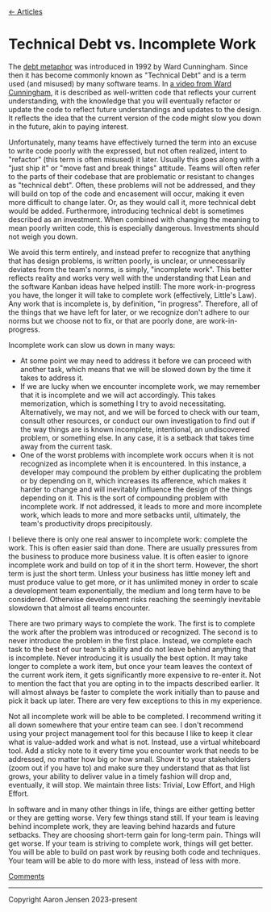 [← Articles](README.md#articles)

# Technical Debt vs. Incomplete Work

The [debt metaphor](http://c2.com/doc/oopsla92.html) was introduced in 1992 by
Ward Cunningham. Since then it has become commonly known as "Technical Debt" and
is a term used (and misused) by many software teams. In [a video from Ward
Cunningham](https://www.youtube.com/watch?v=pqeJFYwnkjE), it is described as
well-written code that reflects your current understanding, with the knowledge
that you will eventually refactor or update the code to reflect future
understandings and updates to the design. It reflects the idea that the current
version of the code might slow you down in the future, akin to paying interest.

Unfortunately, many teams have effectively turned the term into an excuse to
write code poorly with the expressed, but not often realized, intent to
"refactor" (this term is often misused) it later. Usually this goes along with a
"just ship it" or "move fast and break things" attitude. Teams will often refer
to the parts of their codebase that are problematic or resistant to changes as
"technical debt". Often, these problems will not be addressed, and they will
build on top of the code and encasement will occur, making it even more
difficult to change later. Or, as they would call it, more technical debt would
be added. Furthermore, introducing technical debt is sometimes described as an
investment. When combined with changing the meaning to mean poorly written code,
this is especially dangerous. Investments should not weigh you down.

We avoid this term entirely, and instead prefer to recognize that anything that
has design problems, is written poorly, is unclear, or unnecessarily deviates
from the team's norms, is simply, "incomplete work". This better reflects
reality and works very well with the understanding that Lean and the software
Kanban ideas have helped instill: The more work-in-progress you have, the longer
it will take to complete work (effectively, Little's Law). Any work that is
incomplete is, by definition, "in progress". Therefore, all of the things that
we have left for later, or we recognize don't adhere to our norms but we choose
not to fix, or that are poorly done, are work-in-progress.

Incomplete work can slow us down in many ways:

- At some point we may need to address it before we can proceed with another
  task, which means that we will be slowed down by the time it takes to address
  it.
- If we are lucky when we encounter incomplete work, we may remember that it is
  incomplete and we will act accordingly. This takes memorization, which is
  something I try to avoid necessitating. Alternatively, we may not, and we will
  be forced to check with our team, consult other resources, or conduct our own
  investigation to find out if the way things are is known incomplete,
  intentional, an undiscovered problem, or something else. In any case, it is a
  setback that takes time away from the current task.
- One of the worst problems with incomplete work occurs when it is not
  recognized as incomplete when it is encountered. In this instance, a developer
  may compound the problem by either duplicating the problem or by depending on
  it, which increases its afference, which makes it harder to change and will
  inevitably influence the design of the things depending on it. This is the
  sort of compounding problem with incomplete work. If not addressed, it leads
  to more and more incomplete work, which leads to more and more setbacks until,
  ultimately, the team's productivity drops precipitously.

I believe there is only one real answer to incomplete work: complete the work.
This is often easier said than done. There are usually pressures from the
business to produce more business value. It is often easier to ignore incomplete
work and build on top of it in the short term. However, the short term is just
the short term. Unless your business has little money left and must produce
value to get more, or it has unlimited money in order to scale a development team
exponentially, the medium and long term have to be considered. Otherwise
development risks reaching the seemingly inevitable slowdown that almost all
teams encounter.

There are two primary ways to complete the work. The first is to complete the
work after the problem was introduced or recognized. The second is to never
introduce the problem in the first place. Instead, we complete each task to the
best of our team's ability and do not leave behind anything that is incomplete.
Never introducing it is usually the best option. It may take longer to complete
a work item, but once your team leaves the context of the current work item, it
gets significantly more expensive to re-enter it. Not to mention the fact that
you are opting in to the impacts described earlier. It will almost always be
faster to complete the work initially than to pause and pick it back up later.
There are very few exceptions to this in my experience.

Not all incomplete work will be able to be completed. I recommend writing it all
down somewhere that your entire team can see. I don't recommend using your
project management tool for this because I like to keep it clear what is
value-added work and what is not. Instead, use a virtual whiteboard tool. Add a
sticky note to it every time you encounter work that needs to be addressed, no
matter how big or how small. Show it to your stakeholders (zoom out if you have
to) and make sure they understand that as that list grows, your ability to
deliver value in a timely fashion will drop and, eventually, it will stop. We
maintain three lists: Trivial, Low Effort, and High Effort.

In software and in many other things in life, things are either getting better or
they are getting worse. Very few things stand still. If your team is leaving
behind incomplete work, they are leaving behind hazards and future setbacks.
They are choosing short-term gain for long-term pain. Things will get worse. If
your team is striving to complete work, things will get better. You will be able
to build on past work by reusing both code and techniques. Your team will be
able to do more with less, instead of less with more.

[Comments](https://github.com/aaronjensen/software-development/discussions/1)

---

Copyright Aaron Jensen 2023-present
